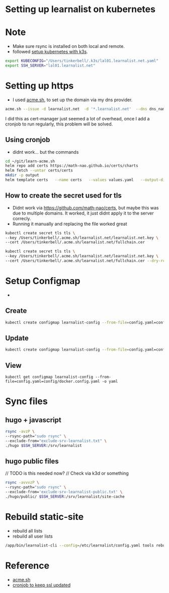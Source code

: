 # Setting up learnalist on kubernetes

# Note
- Make sure rsync is installed on both local and remote.
- followed [setup kubernetes with k3s](./k3s-setup.md).

```sh
export KUBECONFIG="/Users/tinkerbell/.k3s/lal01.learnalist.net.yaml"
export SSH_SERVER="lal01.learnalist.net"
```

# Setting up https
- I used [acme.sh](https://github.com/acmesh-official/acme.sh), to set up the domain via my dns provider.

```sh
acme.sh --issue -d learnalist.net  -d '*.learnalist.net'  --dns dns_namecom
```
I did this as cert-manager just seemed a lot of overhead, once I add a cronjob to run regularly, this problem will be solved.

## Using cronjob
- didnt work... but the commands

```sh
cd ~/git/learn-acme.sh
helm repo add certs https://math-nao.github.io/certs/charts
helm fetch --untar certs/certs
mkdir -p output
helm template certs   --name certs   --values values.yaml   --output-dir=./output
```

## How to create the secret used for tls
- Didnt work via https://github.com/math-nao/certs, but maybe this was due to multiple domains.
  It worked, it just didnt apply it to the server correcly.
- Running it manually and replacing the file worked great

```sh
kubectl create secret tls tls \
--key /Users/tinkerbell/.acme.sh/learnalist.net/learnalist.net.key \
--cert /Users/tinkerbell/.acme.sh/learnalist.net/fullchain.cer
```


```sh
kubectl create secret tls tls \
--key /Users/tinkerbell/.acme.sh/learnalist.net/learnalist.net.key \
--cert /Users/tinkerbell/.acme.sh/learnalist.net/fullchain.cer --dry-run -o yaml | kubectl apply -f -
```


# Setup Configmap
-
## Create
```sh
kubectl create configmap learnalist-config --from-file=config.yaml=config/docker.config.yaml
```

## Update
```sh
kubectl create configmap learnalist-config --from-file=config.yaml=config/docker.config.yaml -o yaml --dry-run | kubectl replace -f -
```

## View
```
kubectl get configmap learnalist-config --from-file=config.yaml=config/docker.config.yaml -o yaml
```


# Sync files
## hugo + javascript
```sh
rsync -avzP \
--rsync-path="sudo rsync" \
--exclude-from="exclude-srv-learnalist.txt" \
./hugo $SSH_SERVER:/srv/learnalist
```


## hugo public files
// TODO is this needed now?
// Check via k3d or something
```sh
rsync -avvvzP \
--rsync-path="sudo rsync" \
--exclude-from='exclude-srv-learnalist-public.txt' \
./hugo/public/ $SSH_SERVER:/srv/learnalist/site-cache
```

# Rebuild static-site
- rebuild all lists
- rebuild all user lists

```sh
/app/bin/learnalist-cli --config=/etc/learnalist/config.yaml tools rebuild-static-site
```


# Reference
- [acme.sh](https://github.com/acmesh-official/acme.sh)
- [cronjob to keep ssl updated](https://github.com/math-nao/certs)
